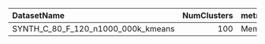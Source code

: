 | DatasetName                        |   NumClusters | metric    | baseline   | compare_suite   |   Single_Memory_MB |   Hybrid_Memory_MB |   Rel_Memory_MB |   Improvement_% |   n_pairs |
|:-----------------------------------|--------------:|:----------|:-----------|:----------------|-------------------:|-------------------:|----------------:|----------------:|----------:|
| SYNTH_C_80_F_120_n1000_000k_kmeans |           100 | Memory_MB | Single     | Hybrid          |                480 |               1440 |               3 |            -200 |         7 |
